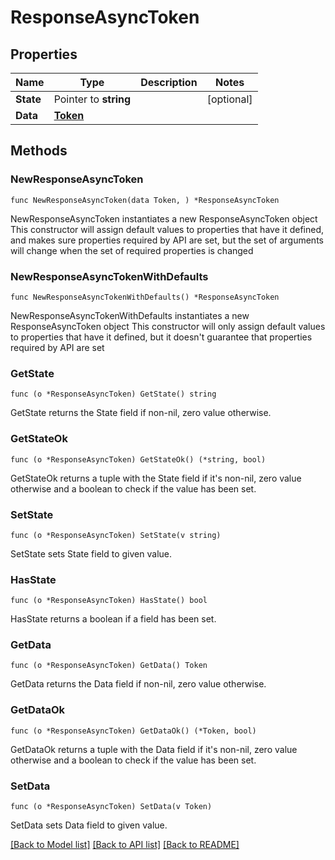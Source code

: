 # ResponseAsyncToken

## Properties

Name | Type | Description | Notes
------------ | ------------- | ------------- | -------------
**State** | Pointer to **string** |  | [optional] 
**Data** | [**Token**](Token.md) |  | 

## Methods

### NewResponseAsyncToken

`func NewResponseAsyncToken(data Token, ) *ResponseAsyncToken`

NewResponseAsyncToken instantiates a new ResponseAsyncToken object
This constructor will assign default values to properties that have it defined,
and makes sure properties required by API are set, but the set of arguments
will change when the set of required properties is changed

### NewResponseAsyncTokenWithDefaults

`func NewResponseAsyncTokenWithDefaults() *ResponseAsyncToken`

NewResponseAsyncTokenWithDefaults instantiates a new ResponseAsyncToken object
This constructor will only assign default values to properties that have it defined,
but it doesn't guarantee that properties required by API are set

### GetState

`func (o *ResponseAsyncToken) GetState() string`

GetState returns the State field if non-nil, zero value otherwise.

### GetStateOk

`func (o *ResponseAsyncToken) GetStateOk() (*string, bool)`

GetStateOk returns a tuple with the State field if it's non-nil, zero value otherwise
and a boolean to check if the value has been set.

### SetState

`func (o *ResponseAsyncToken) SetState(v string)`

SetState sets State field to given value.

### HasState

`func (o *ResponseAsyncToken) HasState() bool`

HasState returns a boolean if a field has been set.

### GetData

`func (o *ResponseAsyncToken) GetData() Token`

GetData returns the Data field if non-nil, zero value otherwise.

### GetDataOk

`func (o *ResponseAsyncToken) GetDataOk() (*Token, bool)`

GetDataOk returns a tuple with the Data field if it's non-nil, zero value otherwise
and a boolean to check if the value has been set.

### SetData

`func (o *ResponseAsyncToken) SetData(v Token)`

SetData sets Data field to given value.



[[Back to Model list]](../README.md#documentation-for-models) [[Back to API list]](../README.md#documentation-for-api-endpoints) [[Back to README]](../README.md)


